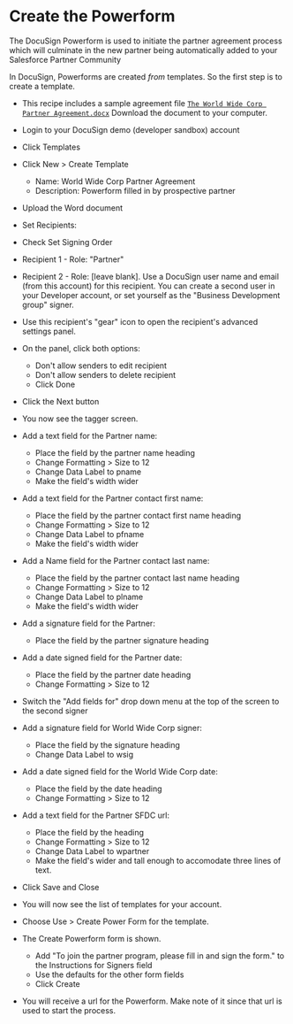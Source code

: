 # Create the Powerform

The DocuSign Powerform is used to initiate the partner agreement process which will culminate in the new partner being automatically added to your Salesforce Partner Community

In DocuSign, Powerforms are created *from* templates. So the first step is to create a template.

* This recipe includes a sample agreement file [`The World Wide Corp Partner Agreement.docx`](../app/static/sample_documents_master/World_Wide_Corp_Partner_Agreement.docx) Download the document to your computer.

* Login to your DocuSign demo (developer sandbox) account
* Click Templates
* Click New > Create Template
  * Name: World Wide Corp Partner Agreement
  * Description: Powerform filled in by prospective partner
* Upload the Word document
* Set Recipients:
* Check Set Signing Order
* Recipient 1 - Role: "Partner"
* Recipient 2 - Role: [leave blank]. Use a DocuSign user name and email (from this account) for this recipient. 
  You can create a second user in your Developer account, or set yourself as the "Business Development group" signer. 
* Use this recipient's "gear" icon to open the recipient's advanced settings panel.
* On the panel, click both options:
    * Don't allow senders to edit recipient
    * Don't allow senders to delete recipient
    * Click Done
* Click the Next button 
* You now see the tagger screen.
* Add a text field for the Partner name:
    * Place the field by the partner name heading
    * Change Formatting > Size to 12
    * Change Data Label to pname
    * Make the field's width wider
* Add a text field for the Partner contact first name:
    * Place the field by the partner contact first name heading
    * Change Formatting > Size to 12
    * Change Data Label to pfname
    * Make the field's width wider
* Add a Name field for the Partner contact last name:
    * Place the field by the partner contact last name heading
    * Change Formatting > Size to 12
    * Change Data Label to plname
    * Make the field's width wider
* Add a signature field for the Partner:
    * Place the field by the partner signature heading
* Add a date signed field for the Partner date:
    * Place the field by the partner date heading
    * Change Formatting > Size to 12
* Switch the "Add fields for" drop down menu at the top of the screen to the second signer
* Add a signature field for World Wide Corp signer:
    * Place the field by the signature heading
    * Change Data Label to wsig
* Add a date signed field for the World Wide Corp date:
    * Place the field by the date heading
    * Change Formatting > Size to 12
* Add a text field for the Partner SFDC url:
    * Place the field by the heading
    * Change Formatting > Size to 12
    * Change Data Label to wpartner
    * Make the field's wider and tall enough to accomodate three lines of text.
* Click Save and Close
* You will now see the list of templates for your account.
* Choose Use > Create Power Form for the template.
* The Create Powerform form is shown.
    * Add "To join the partner program, please fill in and sign the form." to the Instructions for Signers field
    * Use the defaults for the other form fields
    * Click Create
* You will receive a url for the Powerform. Make note of it since that url is used to start the process.

